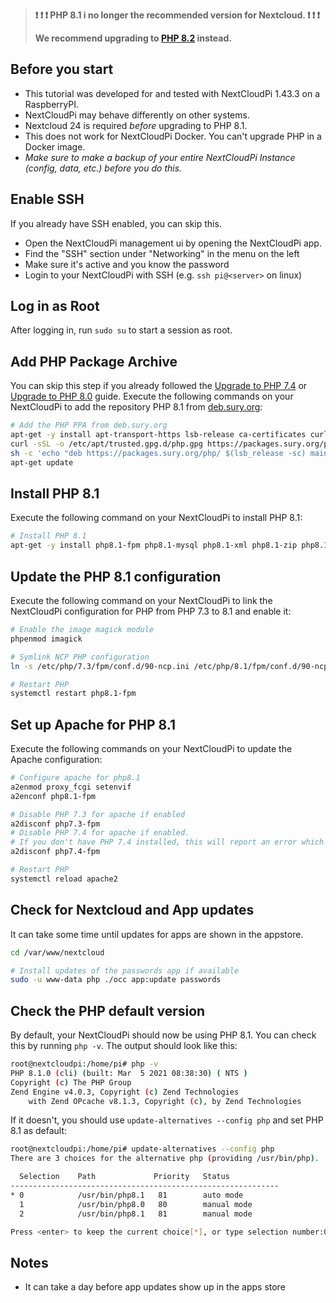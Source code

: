 > **❗ ❗ ❗ PHP 8.1 i no longer the recommended version for Nextcloud. ❗ ❗ ❗**
>
> **We recommend upgrading to [PHP 8.2](./Upgrade-to-PHP-8.2) instead.**

## Before you start
- This tutorial was developed for and tested with NextCloudPi 1.43.3 on a RaspberryPI.
- NextCloudPi may behave differently on other systems.
- Nextcloud 24 is required _before_ upgrading to PHP 8.1. 
- This does not work for NextCloudPi Docker. You can't upgrade PHP in a Docker image.
- _Make sure to make a backup of your entire NextCloudPi Instance (config, data, etc.) before you do this._

## Enable SSH
If you already have SSH enabled, you can skip this.

- Open the NextCloudPi management ui by opening the NextCloudPi app.
- Find the "SSH" section under "Networking" in the menu on the left
- Make sure it's active and you know the password
- Login to your NextCloudPi with SSH (e.g. `ssh pi@<server>` on linux)


## Log in as Root
After logging in, run `sudo su` to start a session as root.


## Add PHP Package Archive
You can skip this step if you already followed the [Upgrade to PHP 7.4](./Upgrade-to-PHP-7.4) or [Upgrade to PHP 8.0](./Upgrade-to-PHP-8.0) guide.
Execute the following commands on your NextCloudPi to add the repository PHP 8.1 from [deb.sury.org](https://deb.sury.org/#php-packages):

```bash
# Add the PHP PPA from deb.sury.org
apt-get -y install apt-transport-https lsb-release ca-certificates curl
curl -sSL -o /etc/apt/trusted.gpg.d/php.gpg https://packages.sury.org/php/apt.gpg
sh -c 'echo "deb https://packages.sury.org/php/ $(lsb_release -sc) main" > /etc/apt/sources.list.d/php.list'
apt-get update
```


## Install PHP 8.1
Execute the following command on your NextCloudPi to install PHP 8.1:

```bash
# Install PHP 8.1
apt-get -y install php8.1-fpm php8.1-mysql php8.1-xml php8.1-zip php8.1-mbstring php8.1-gd php8.1-curl php8.1-redis php8.1-intl php8.1-bcmath php8.1-gmp php8.1-imagick imagemagick
```


## Update the PHP 8.1 configuration
Execute the following command on your NextCloudPi to link the NextCloudPi configuration for PHP from PHP 7.3 to 8.1 and enable it:

```bash
# Enable the image magick module
phpenmod imagick

# Symlink NCP PHP configuration
ln -s /etc/php/7.3/fpm/conf.d/90-ncp.ini /etc/php/8.1/fpm/conf.d/90-ncp.ini

# Restart PHP
systemctl restart php8.1-fpm
```



## Set up Apache for PHP 8.1
Execute the following commands on your NextCloudPi to update the Apache configuration:

```bash
# Configure apache for php8.1
a2enmod proxy_fcgi setenvif
a2enconf php8.1-fpm

# Disable PHP 7.3 for apache if enabled
a2disconf php7.3-fpm
# Disable PHP 7.4 for apache if enabled.
# If you don't have PHP 7.4 installed, this will report an error which you can ignore
a2disconf php7.4-fpm

# Restart PHP
systemctl reload apache2
```

## Check for Nextcloud and App updates
It can take some time until updates for apps are shown in the appstore.

```bash
cd /var/www/nextcloud

# Install updates of the passwords app if available
sudo -u www-data php ./occ app:update passwords
```


## Check the PHP default version
By default, your NextCloudPi should now be using PHP 8.1.
You can check this by running `php -v`. The output should look like this:
```bash
root@nextcloudpi:/home/pi# php -v
PHP 8.1.0 (cli) (built: Mar  5 2021 08:38:30) ( NTS )
Copyright (c) The PHP Group
Zend Engine v4.0.3, Copyright (c) Zend Technologies
    with Zend OPcache v8.1.3, Copyright (c), by Zend Technologies
```

If it doesn't, you should use `update-alternatives --config php` and set PHP 8.1 as default:
```bash
root@nextcloudpi:/home/pi# update-alternatives --config php
There are 3 choices for the alternative php (providing /usr/bin/php).

  Selection    Path             Priority   Status
------------------------------------------------------------
* 0            /usr/bin/php8.1   81        auto mode
  1            /usr/bin/php8.0   80        manual mode
  2            /usr/bin/php8.1   81        manual mode

Press <enter> to keep the current choice[*], or type selection number:0
```

## Notes
- It can take a day before app updates show up in the apps store